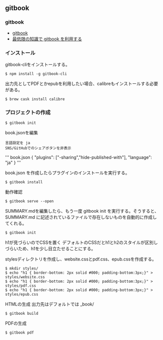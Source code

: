 gitbook
----
### gitbook

* [gitbook](https://www.gitbook.com/)
* [最低限の知識で gitbook を利用する](https://qiita.com/ma2saka/items/ca6e317ade2e3c13bdc9)

### インストール

gitbook-cliをインストールする。

    $ npm install -g gitbook-cli

出力先としてPDFとかepubを利用したい場合、calibreもインストールする必要がある。

    $ brew cask install calibre


### プロジェクトの作成


    $ gitbook init

book.jsonを編集

    言語設定を ja  
    SNS/GitHubでのシェアボタンを非表示  

''' book.json
{
    "plugins": ["-sharing","hide-published-with"],
    "language": "ja"
}
''' 

book.json を作成したらプラグインのインストールを実行する。

    $ gitbook install

動作確認

    $ gitbook serve --open


SUMMARY.mdを編集したら、もう一度 gitbook init を実行する。そうすると、SUMMARY.md に記述されているファイルで存在しないものを自動的に作成してくれる。

    $ gitbook init



h1が見づらいのでCSSを置く
デフォルトのCSSだとh1とh2のスタイルが区別しづらいため、h1を少し目立たせることにする。

stylesディレクトリを作成し、website.cssとpdf.css、epub.cssを作成する。

    $ mkdir styles/
    $ echo "h1 { border-bottom: 2px solid #000; padding-bottom:3px;}" > styles/website.css
    $ echo "h1 { border-bottom: 2px solid #000; padding-bottom:3px;}" > styles/pdf.css
    $ echo "h1 { border-bottom: 2px solid #000; padding-bottom:3px;}" > styles/epub.css

HTMLの生成
出力先はデフォルトでは _book/

    $ gitbook build

PDFの生成

    $ gitbook pdf


